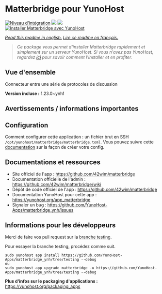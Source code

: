 # Matterbridge pour YunoHost

[![Niveau d'intégration](https://dash.yunohost.org/integration/matterbridge.svg)](https://dash.yunohost.org/appci/app/matterbridge) ![](https://ci-apps.yunohost.org/ci/badges/matterbridge.status.svg) ![](https://ci-apps.yunohost.org/ci/badges/matterbridge.maintain.svg)  
[![Installer Matterbridge avec YunoHost](https://install-app.yunohost.org/install-with-yunohost.svg)](https://install-app.yunohost.org/?app=matterbridge)

*[Read this readme in english.](./README.md)*
*[Lire ce readme en français.](./README_fr.md)*

> *Ce package vous permet d'installer Matterbridge rapidement et simplement sur un serveur YunoHost.
Si vous n'avez pas YunoHost, regardez [ici](https://yunohost.org/#/install) pour savoir comment l'installer et en profiter.*

## Vue d'ensemble

Connecteur entre une série de protocoles de discussion

**Version incluse :** 1.23.0~ynh1



## Avertissements / informations importantes

## Configuration

Comment configurer cette application : un fichier brut en SSH `/opt/yunohost/matterbridge/matterbridge.toml`. Vous pouvez suivre cette [documentation](https://github.com/42wim/matterbridge/wiki/How-to-create-your-config) sur la façon de créer votre config. 

## Documentations et ressources

* Site officiel de l'app : https://github.com/42wim/matterbridge
* Documentation officielle de l'admin : https://github.com/42wim/matterbridge/wiki
* Dépôt de code officiel de l'app : https://github.com/42wim/matterbridge
* Documentation YunoHost pour cette app : https://yunohost.org/app_matterbridge
* Signaler un bug : https://github.com/YunoHost-Apps/matterbridge_ynh/issues

## Informations pour les développeurs

Merci de faire vos pull request sur la [branche testing](https://github.com/YunoHost-Apps/matterbridge_ynh/tree/testing).

Pour essayer la branche testing, procédez comme suit.
```
sudo yunohost app install https://github.com/YunoHost-Apps/matterbridge_ynh/tree/testing --debug
ou
sudo yunohost app upgrade matterbridge -u https://github.com/YunoHost-Apps/matterbridge_ynh/tree/testing --debug
```

**Plus d'infos sur le packaging d'applications :** https://yunohost.org/packaging_apps